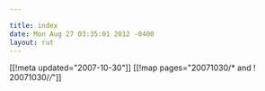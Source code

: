 ```yaml
---

title: index
date: Mon Aug 27 03:35:01 2012 -0400
layout: rut
---
```


[[!meta updated="2007-10-30"]]
[[!map pages="20071030/* and ! 20071030/*/*"]]
